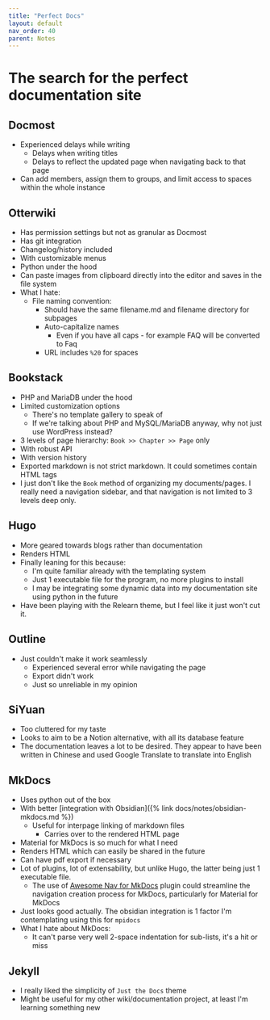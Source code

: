 ```yaml
---
title: "Perfect Docs"
layout: default
nav_order: 40
parent: Notes 
---
```


# The search for the perfect documentation site

## Docmost
- Experienced delays while writing
	- Delays when writing titles
	- Delays to reflect the updated page when navigating back to that page
- Can add members, assign them to groups, and limit access to spaces within the whole instance

## Otterwiki
- Has permission settings but not as granular as Docmost
- Has git integration
- Changelog/history included
- With customizable menus
- Python under the hood
- Can paste images from clipboard directly into the editor and saves in the file system
- What I hate:
  - File naming convention:
  	- Should have the same filename.md and filename directory for subpages
  	- Auto-capitalize names
  		- Even if you have all caps - for example FAQ will be converted to Faq
  	- URL includes `%20` for spaces

## Bookstack
- PHP and MariaDB under the hood
- Limited customization options
  - There's no template gallery to speak of
  - If we're talking about PHP and MySQL/MariaDB anyway, why not just use WordPress instead?
- 3 levels of page hierarchy: `Book >> Chapter >> Page` only
- With robust API
- With version history
- Exported markdown is not strict markdown. It could sometimes contain HTML tags
- I just don't like the `Book` method of organizing my documents/pages. I really need a navigation sidebar, and that navigation is not limited to 3 levels deep only.

## Hugo
- More geared towards blogs rather than documentation
- Renders HTML
- Finally leaning for this because:
  - I'm quite familiar already with the templating system
  - Just 1 executable file for the program, no more plugins to install
  - I may be integrating some dynamic data into my documentation site using python in the future
- Have been playing with the Relearn theme, but I feel like it just won't cut it.

## Outline
- Just couldn't make it work seamlessly
  - Experienced several error while navigating the page
  - Export didn't work
  - Just so unreliable in my opinion

## SiYuan
- Too cluttered for my taste
- Looks to aim to be a Notion alternative, with all its database feature
- The documentation leaves a lot to be desired. They appear to have been written in Chinese and used Google Translate to translate into English

## MkDocs
- Uses python out of the box
- With better [integration with Obsidian]({% link docs/notes/obsidian-mkdocs.md %})
  - Useful for interpage linking of markdown files
  	- Carries over to the rendered HTML page
- Material for MkDocs is so much for what I need
- Renders HTML which can easily be shared in the future
- Can have pdf export if necessary
- Lot of plugins, lot of extensability, but unlike Hugo, the latter being just 1 executable file.
  - The use of [Awesome Nav for MkDocs](https://lukasgeiter.github.io/mkdocs-awesome-nav/) plugin could streamline the navigation creation process for MkDocs, particularly for Material for MkDocs
- Just looks good actually. The obsidian integration is 1 factor I'm contemplating using this for `mpidocs`
- What I hate about MkDocs:
  - It can't parse very well 2-space indentation for sub-lists, it's a hit or miss

## Jekyll
- I really liked the simplicity of `Just the Docs` theme
- Might be useful for my other wiki/documentation project, at least I'm learning something new

